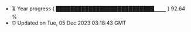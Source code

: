 - ⏳ Year progress { ███████████████████████████▁▁▁ } 92.64 %
- ⏰ Updated on Tue, 05 Dec 2023 03:18:43 GMT


